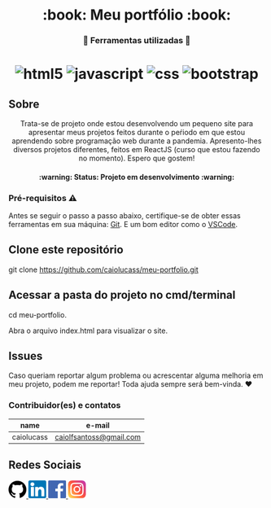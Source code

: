 <h1 align="center">:book: Meu portfólio :book:</h1>

<h3 align="center">🚀 Ferramentas utilizadas 🚀</h3>

<h1 align="center">
 <img src="https://devicons.github.io/devicon/devicon.git/icons/html5/html5-original.svg" alt="html5" width="30" height="30"/> <img src="https://devicons.github.io/devicon/devicon.git/icons/javascript/javascript-original.svg" alt="javascript" width="30" height="30"/> <img src="https://devicons.github.io/devicon/devicon.git/icons/css3/css3-original.svg" alt="css" width="30" height="30"/> <img src="https://devicons.github.io/devicon/devicon.git/icons/bootstrap/bootstrap-plain.svg" alt="bootstrap" width="30" height="30"/>
</h1>

## Sobre
<p align =" center">
Trata-se de projeto onde estou desenvolvendo um pequeno site para apresentar meus projetos feitos durante o peŕiodo em que estou aprendendo sobre programação web durante a pandemia. Apresento-lhes diversos projetos diferentes, feitos em ReactJS (curso que estou fazendo no momento). Espero que gostem!
</p>

<h4 align="center"> 
:warning: Status: Projeto em desenvolvimento :warning:
</h4>

### Pré-requisitos :warning:
Antes se seguir o passo a passo abaixo, certifique-se de obter essas ferramentas em sua máquina:
[Git](https://git-scm.com). E um bom editor como o [VSCode](https://code.visualstudio.com/).

## Clone este repositório
git clone https://github.com/caiolucass/meu-portfolio.git

## Acessar a pasta do projeto no cmd/terminal
 cd meu-portfolio.
 
Abra o arquivo index.html para visualizar o site.

## Issues
Caso queriam reportar algum problema ou acrescentar alguma melhoria em meu projeto, podem me reportar! Toda ajuda sempre será bem-vinda. :heart:

### Contribuidor(es) e contatos
| name | e-mail |
|------| ------ |
 caiolucass | caiolfsantoss@gmail.com |
 
 ## Redes Sociais 
<a href="https://github.com/caiolucass">
  <img alt="caiolucass GitHub" width="35px" src="https://github.com/caiolucass/caiolucass/blob/master/github.svg" />
</a>
<a href="https://www.linkedin.com/in/caio-lucas-3886a4140/">
  <img alt="caiolucass LinkdeIN" width="35px" src="https://github.com/caiolucass/caiolucass/blob/master/linkedin.svg" />
</a>
<a href="https://www.facebook.com/caiolucas.9803/">
  <img alt="caiolucass Facebook" width="35px" src="https://github.com/caiolucass/caiolucass/blob/master/facebook.svg" />
</a>
<a href="https://www.instagram.com/spid_erwin">
  <img alt="caiolucass Instagram" width="35px" src="https://github.com/caiolucass/caiolucass/blob/master/instagram.svg" />
</a>
